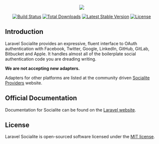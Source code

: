 <p align="center"><img src="https://laravel.com/assets/img/components/logo-socialite.svg"></p>

<p align="center">
<a href="https://travis-ci.org/laravel/socialite"><img src="https://travis-ci.org/laravel/socialite.svg" alt="Build Status"></a>
<a href="https://packagist.org/packages/laravel/socialite"><img src="https://poser.pugx.org/laravel/socialite/d/total.svg" alt="Total Downloads"></a>
<a href="https://packagist.org/packages/laravel/socialite"><img src="https://poser.pugx.org/laravel/socialite/v/stable.svg" alt="Latest Stable Version"></a>
<a href="https://packagist.org/packages/laravel/socialite"><img src="https://poser.pugx.org/laravel/socialite/license.svg" alt="License"></a>
</p>

## Introduction

Laravel Socialite provides an expressive, fluent interface to OAuth authentication with Facebook, Twitter, Google, LinkedIn, GitHub, GitLab, Bitbucket and Apple. It handles almost all of the boilerplate social authentication code you are dreading writing.

**We are not accepting new adapters.**

Adapters for other platforms are listed at the community driven [Socialite Providers](https://socialiteproviders.netlify.com/) website.

## Official Documentation

Documentation for Socialite can be found on the [Laravel website](https://laravel.com/docs/socialite).

## License

Laravel Socialite is open-sourced software licensed under the [MIT license](https://opensource.org/licenses/MIT).